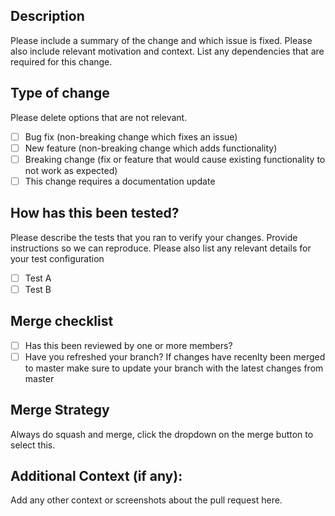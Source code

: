 ## Description

Please include a summary of the change and which issue is fixed. Please also include relevant motivation and context. List any dependencies that are required for this change.

## Type of change

Please delete options that are not relevant.

- [ ] Bug fix (non-breaking change which fixes an issue)
- [ ] New feature (non-breaking change which adds functionality)
- [ ] Breaking change (fix or feature that would cause existing functionality to not work as expected)
- [ ] This change requires a documentation update

## How has this been tested?

Please describe the tests that you ran to verify your changes. Provide instructions so we can reproduce. Please also list any relevant details for your test configuration

- [ ] Test A
- [ ] Test B

## Merge checklist
- [ ] Has this been reviewed by one or more members?
- [ ] Have you refreshed your branch? If changes have recenlty been merged to master make sure to update your branch with the latest changes from master

## Merge Strategy

Always do squash and merge, click the dropdown on the merge button to select this.

## Additional Context (if any):

Add any other context or screenshots about the pull request here.